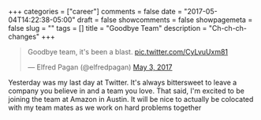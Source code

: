 +++
categories = ["career"]
comments = false
date = "2017-05-04T14:22:38-05:00"
draft = false
showcomments = false
showpagemeta = false
slug = ""
tags = []
title = "Goodbye Team"
description = "Ch-ch-ch-changes"
+++

<blockquote class="twitter-tweet" data-lang="en"><p lang="en" dir="ltr">Goodbye team, it&#39;s been a blast. <a href="https://t.co/CyLvuUxm81">pic.twitter.com/CyLvuUxm81</a></p>&mdash; Elfred Pagan (@elfredpagan) <a href="https://twitter.com/elfredpagan/status/859821041182441472">May 3, 2017</a></blockquote> <script async src="//platform.twitter.com/widgets.js" charset="utf-8"></script>

Yesterday was my last day at Twitter. It's always bittersweet to leave a company
you believe in and a team you love. That said, I'm excited to be joining the team
at Amazon in Austin. It will be nice to actually be colocated with my team mates
as we work on hard problems together

